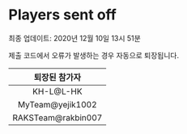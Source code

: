 # Players sent off
최종 업데이트: 2020년 12월 10일 13시 51분


제출 코드에서 오류가 발생하는 경우 자동으로 퇴장됩니다.


| 퇴장된 참가자 |
|:---:|
| KH-L@L-HK |
| MyTeam@yejik1002 |
| RAKSTeam@rakbin007 |
